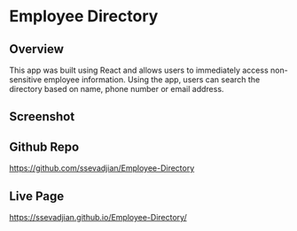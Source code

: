 # Employee Directory

## Overview

This app was built using React and allows users to immediately access non-sensitive employee information. Using the app, users can search the directory based on name, phone number or email address.

## Screenshot


## Github Repo

https://github.com/ssevadjian/Employee-Directory

## Live Page

https://ssevadjian.github.io/Employee-Directory/